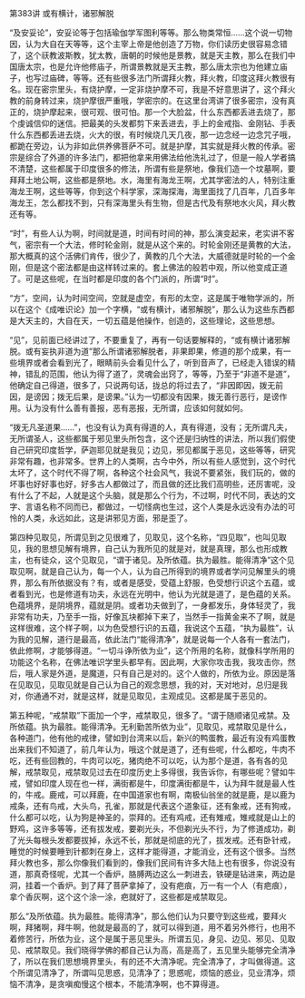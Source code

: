第383讲 或有横计，诸邪解脱

“及安妥论”，安妥论等于包括瑜伽学军图利等等。那么物类常恒……这个说一切物因，认为大自在天等等，这个主宰上帝是他创造了万物，你们读历史很容易念错了，这个祆教波斯教，犹太教，唐朝的时候他是景教，就是天主教，那么在我们中国唐太宗，也是允许他修庙子，所谓景教就是天主教，那么唐太宗也为他建立庙子，也写过庙碑，等等。还有些很多法门所谓拜火教，拜火教，印度这拜火教很有名。现在密宗里头，有烧护摩，一定非烧护摩不可，我是不好意思讲了，这个拜火教的前身转过来，烧护摩很严重哦，学密宗的。在这里台湾讲了很多密宗，没有真正的，烧护摩起来，很可观、很可怕。那一个大脸盆，什么东西都丢进去烧了，那个虔诚信仰的迷信。把最美的头发都剪下来丢进去，手上的金戒指、金刚钻、手表什么东西都丢进去烧，火大的很，有时候烧几天几夜，那一边念经一边念咒子哦，都跪在旁边，认为非如此供养佛菩萨不可。就是护摩，其实就是拜火教的传承。密宗是综合了外道的许多法门，都把他拿来用佛法给他洗礼过了，但是一般人学者搞不清楚，这些都属于印度很多的修法，所谓有些是祭地，像我们造一个坟墓啊，要拜拜土地公啊，这些都是祭地。水，海里有海龙王啊，尤其学密法的人，特别注重海龙王啊，这些等等，你到这个科学家，深海探海，海里面找了几百年，几百多年海龙王，怎么都找不到，只有深海里头有生物，但是古代及有祭地水火风，拜火教还有等。

“时”，有些人认为啊，时间就是道，时间有时间的神，那么演变起来，老实讲不客气，密宗有一个大法，修时轮金刚，就是从这个来的。时轮金刚还是黄教的大法，那大概真的这个活佛们肯传，很少了，黄教的几个大法，大威德就是时轮的一个金刚，但是这个密法都是由这样转过来的。套上佛法的般若中观，所以他变成正道了。可是这些呢，在当时都是印度的各个门派的，所谓“时”。

“方”，空间，认为时间空间，空就是虚空，有形的太空，这是属于唯物学派的，所以在这个《成唯识论》加一个字横，“或有横计，诸邪解脱”，那么认为这些东西都是大天主的，大自在天，一切五蕴是他操作，创造的，这些理论，这些思想。

“见”，见前面已经讲过了，不要重复了，再有一句话要解释的，“或有横计诸邪解脱。或有妄执非道为道”那么所谓诸邪解脱者，非果即果，修道的那个成果，有一些境界或者会看到光了，眼睛前头会看见什么了，听到音声了，已经走入错误的精神，错乱的范围，他认为得了道了，灵魂会出窍了，等等，乃至于“非道不是道”，他确定自己得道，很多了，只说两句话，拢总的将过去了，“非因即因，拨无前因，是谤因；拨无后果，是谤果。”认为一切都没有因果，拨无善行恶行，是谤作用。认为没有什么善有善报，恶有恶报，无所谓，应该如何就如何。

“拨无凡圣道果……”，也没有认为真有得道的人，真有得道，没有；无所谓凡夫，无所谓圣人，这些都属于邪见里头所包含，这个还是归纳性的讲法，所以我们假使自己研究印度哲学，萨迦耶见就是我见；边见，邪见都属于恶见，这些等等，研究非常有趣，也非常多。世界上的人类啊，古今中外，所以有些人感觉到，这个时代太坏了，这个时代不得了啊，各种这个社会风气，我说不要紧张，我们玩的，做的坏事也好好事也好，好多古人都做过了，而且做的还比我们高明些，还厉害呢，没有什么了不起，人就是这个头脑，就是那么个行为，不过啊，时代不同，表达的文字、言语名称不同而已，都做过，一切怪病也生过，这个人类是永远没有办法的可怜的人类，永远如此，这是讲邪见方面，邪是歪了。

第四种见取见，所谓见到之见很难了，见取见，这个名称，“四见取”，也叫见取见，我的思想见解有境界，自己认为我所见的就是对，就是真理，那么也形成教主，也有徒众，这个见取见，“谓于诸见。及所依蕴。执为最胜。能得清净”这个见取见啊，就是自己认为，每一个人，认为自己所得到的境界或者学问见解里头的境界，那么有所依据没有？有，或者是感受，受蕴上舒服，色受想行识这个五蕴，或者看到光，也是修道有功夫，永远在光明中，他认为光就是道了，是色蕴的关系。色蕴境界，是阴境界，蕴就是阴。或者功夫做到了，一身都发乐，身体轻灵了，我非常有功夫，乃至手一指，好像瓦块都掉下来了，当然手一指黄金来不了啊，就是这样很难，这个样子啊，以为色受想行识的五蕴，我说这个五蕴，“执为最胜”，认为我的见解，道行是最高，依此法门“能得清净”，就是说每一个人各有一套法门，依此修啊，才能够得道。“一切斗诤所依为业”，这个所用的名称，就像科学所用的功能这个名称，在佛法唯识学里头都早有。因此啊，大家你攻击我，我攻击你，然后，哦人家是外道，是魔道，只有自己是对的。这个人做的，所依为业。原因是落在见取见，见取见就是自己认为自己的观念思想，我的对，天对地对，总归是我对，你通通不对，就是这样，就是见取见，主观成见。这都是属于恶见的。

第五种呢，“戒禁取”下面加一个字，戒禁取见，很多了。“谓于随顺诸见戒禁。及所依蕴。执为最胜。能得清净。无利勤苦所依为业”，见取见，戒禁取见是什么，各种道门，他有他的戒律，譬如到台湾来以后，新兴的鸭蛋教，最近有没有鸡蛋教出来我们不知道了，前几年认为，哦这个就是道了，还有些呢，什么都吃，牛肉不吃，还有些回教的，牛肉可以吃，猪肉绝不可以吃，认为那个是道，各有各的见解，戒禁取见，戒禁取见过去在印度历史上多得很，我告诉你，有哪些呢？譬如牛戒，譬如印度人现在也一样，满街都是牛，印度满街都是牛，认为拜牛就是最人性的，牛戒。鹿戒，可以拜鹿，在中国道家也有啊，南极仙翁坐的就是鹿，是以鹿为戒条，还有鸟戒，大头鸟，孔雀，那就是代表这个道象征，还有象戒，还有狗戒，什么都可以吃，认为狗是神圣的，崇拜的。还有鸡戒，还有雉戒，雉戒就是山上的野鸡，这许多等等，还有拔发戒，要剃光头，不但剃光头不行，为了修道成功，剃了光头每根头发都要拔掉，永远不长，那就是彻底的光了，拔发戒。还有卧针戒，睡觉的时候要睡到针都刺在身上，这样才能得道，才能消业，还有这个很多。当然拜火教也多，那么你像我们看到的，像我们民间有许多大陆上也有很多，你说没有道，那真奇怪呢，尤其一个香炉，胳膊两边这么一刺进去，铁硬是钻进来，两边是洞，挂着一个香炉。到了拜了菩萨拿掉了，没有疤痕，万一有一个人（有疤痕），拿个香灰啊，这个这个涂一涂，疤就好了，这些都是戒禁取见。

那么“及所依蕴。执为最胜。能得清净”，那么他们认为只要守到这些戒，要拜火啊，拜猪啊，拜牛啊，他就是最高的了，就可以得到道，用不着另外修行，也用不着修苦行，所依为业，这个是属于恶见里头。所谓五见，身见、边见、邪见、见取见、戒禁取见。我们晓得学佛的都自己认为高，高是高了，五见里头能够完全清净了，所以在我们思想境界里头，有的还不大清净呢。完全清净了，才叫做得道。这个所谓见清净了，所谓叫见思惑，见清净了；思惑呢，烦恼的惑业，见业清净，烦恼不清净，是贪嗔痴慢这个根本，不能清净啊，也不算得道。


